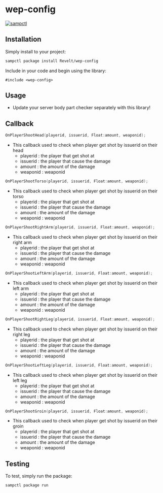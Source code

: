# wep-config

[![sampctl](https://img.shields.io/badge/sampctl-wep--config-2f2f2f.svg?style=for-the-badge)](https://github.com/Revelt/wep-config)

<!--
Short description of your library, why it's useful, some examples, pictures or
videos. Link to your forum release thread too.

Remember: You can use "forumfmt" to convert this readme to forum BBCode!

What the sections below should be used for:

`## Installation`: Leave this section un-edited unless you have some specific
additional installation procedure.

`## Testing`: Whether your library is tested with a simple `main()` and `print`,
unit-tested, or demonstrated via prompting the player to connect, you should
include some basic information for users to try out your code in some way.

And finally, maintaining your version number`:

* Follow [Semantic Versioning](https://semver.org/)
* When you release a new version, update `VERSION` and `git tag` it
* Versioning is important for sampctl to use the version control features

Happy Pawning!
-->

## Installation

Simply install to your project:

```bash
sampctl package install Revelt/wep-config
```

Include in your code and begin using the library:

```pawn
#include <wep-config>
```

## Usage

- Update your server body part checker separately with this library!

<!--
Write your code documentation or examples here. If your library is documented in
the source code, direct users there. If not, list your API and describe it well
in this section. If your library is passive and has no API, simply omit this
section.
-->

## Callback
```c
OnPlayerShootHead(playerid, issuerid, Float:amount, weaponid);
```
- This callback used to check when player get shot by issuerid on their head
  - playerid : the player that get shot at
  - issuerid : the player that cause the damage
  - amount   : the amount of the damage
  - weaponid : weaponid
```c
OnPlayerShootTorso(playerid, issuerid, Float:amount, weaponid);
```
- This callback used to check when player get shot by issuerid on their torso
  - playerid : the player that get shot at
  - issuerid : the player that cause the damage
  - amount   : the amount of the damage
  - weaponid : weaponid
```c
OnPlayerShootRightArm(playerid, issuerid, Float:amount, weaponid);
```
- This callback used to check when player get shot by issuerid on their right arm
  - playerid : the player that get shot at
  - issuerid : the player that cause the damage
  - amount   : the amount of the damage
  - weaponid : weaponid
```c
OnPlayerShootLeftArm(playerid, issuerid, Float:amount, weaponid);
```
- This callback used to check when player get shot by issuerid on their left arm
  - playerid : the player that get shot at
  - issuerid : the player that cause the damage
  - amount   : the amount of the damage
  - weaponid : weaponid
```c
OnPlayerShootRightLeg(playerid, issuerid, Float:amount, weaponid);
```
- This callback used to check when player get shot by issuerid on their right leg
  - playerid : the player that get shot at
  - issuerid : the player that cause the damage
  - amount   : the amount of the damage
  - weaponid : weaponid
```c
OnPlayerShootLeftLeg(playerid, issuerid, Float:amount, weaponid);
```
- This callback used to check when player get shot by issuerid on their left leg
  - playerid : the player that get shot at
  - issuerid : the player that cause the damage
  - amount   : the amount of the damage
  - weaponid : weaponid
```c
OnPlayerShootGroin(playerid, issuerid, Float:amount, weaponid);
```
- This callback used to check when player get shot by issuerid on their groin
  - playerid : the player that get shot at
  - issuerid : the player that cause the damage
  - amount   : the amount of the damage
  - weaponid : weaponid




## Testing

<!--
Depending on whether your package is tested via in-game "demo tests" or
y_testing unit-tests, you should indicate to readers what to expect below here.
-->

To test, simply run the package:

```bash
sampctl package run
```
